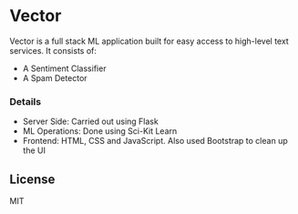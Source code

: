 # Vector



Vector is a full stack ML application built for easy access to high-level text services. It consists of:

  - A Sentiment Classifier
  - A Spam Detector



### Details


- Server Side: Carried out using Flask
- ML Operations: Done using Sci-Kit Learn 
- Frontend: HTML, CSS and JavaScript. Also used Bootstrap to clean up the UI




License
----

MIT



